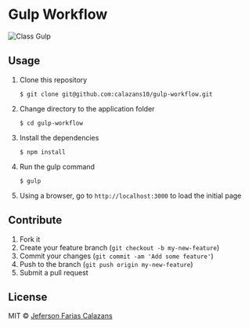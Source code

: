 # Gulp Workflow

![Class Gulp](https://raw.githubusercontent.com/calazans10/gulp-workflow/feature/improvements/src/images/logo.png)

## Usage

1.  Clone this repository

        $ git clone git@github.com:calazans10/gulp-workflow.git

2.  Change directory to the application folder

        $ cd gulp-workflow

3.  Install the dependencies

        $ npm install

4.  Run the gulp command

        $ gulp

5.  Using a browser, go to `http://localhost:3000` to load the initial page

## Contribute

1. Fork it
2. Create your feature branch (`git checkout -b my-new-feature`)
3. Commit your changes (`git commit -am 'Add some feature'`)
4. Push to the branch (`git push origin my-new-feature`)
5. Submit a pull request

## License

MIT © [Jeferson Farias Calazans](http://calazans10.com)
